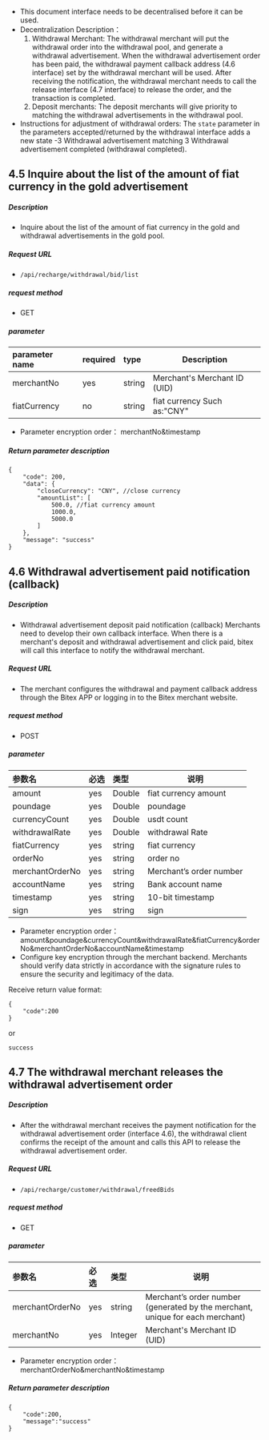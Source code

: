 - This document interface needs to be decentralised before it can be used.
- Decentralization Description：
  1. Withdrawal Merchant: The withdrawal merchant will put the withdrawal order into the withdrawal pool, and generate a withdrawal advertisement. When the withdrawal advertisement order has been paid, the withdrawal payment callback address (4.6 interface) set by the withdrawal merchant will be used. After receiving the notification, the withdrawal merchant needs to call the release interface (4.7 interface) to release the order, and the transaction is completed.
  2. Deposit merchants: The deposit merchants will give priority to matching the withdrawal advertisements in the withdrawal pool.
- Instructions for adjustment of withdrawal orders: The `state` parameter in the parameters accepted/returned by the withdrawal interface adds a new state -3 Withdrawal advertisement matching 3 Withdrawal advertisement completed (withdrawal completed).

## 4.5 Inquire about the list of the amount of fiat currency in the gold advertisement

##### **Description**

- Inquire about the list of the amount of fiat currency in the gold and withdrawal advertisements in the gold pool.

##### Request URL
- ` /api/recharge/withdrawal/bid/list `
##### request method
- GET 

##### parameter

| parameter name | required | type   | Description                  |
| :------------- | :------- | :----- | ---------------------------- |
| merchantNo     | yes      | string | Merchant's Merchant ID (UID) |
| fiatCurrency   | no       | string | fiat currency Such as:"CNY"  |

- Parameter encryption order： merchantNo&timestamp
##### **Return parameter description**

``` 
{
    "code": 200,
    "data": {
        "closeCurrency": "CNY", //close currency
        "amountList": [
            500.0, //fiat currency amount
            1000.0,
            5000.0
        ]
    },
    "message": "success"
}
```

## 4.6 Withdrawal advertisement paid notification (callback)

##### **Description**

- Withdrawal advertisement deposit paid notification (callback) Merchants need to develop their own callback interface. When there is a merchant's deposit and withdrawal advertisement and click paid, bitex will call this interface to notify the withdrawal merchant.

##### Request URL
- The merchant configures the withdrawal and payment callback address through the Bitex APP or logging in to the Bitex merchant website.
  
##### request method
- POST 

##### parameter

| 参数名          | 必选 | 类型   | 说明                    |
| :-------------- | :--- | :----- | ----------------------- |
| amount          | yes  | Double | fiat currency amount    |
| poundage        | yes  | Double | poundage                |
| currencyCount   | yes  | Double | usdt count              |
| withdrawalRate  | yes  | Double | withdrawal Rate         |
| fiatCurrency    | yes  | string | fiat currency           |
| orderNo         | yes  | string | order no                |
| merchantOrderNo | yes  | string | Merchant’s order number |
| accountName     | yes  | string | Bank account name       |
| timestamp       | yes  | string | 10-bit timestamp        |
| sign            | yes  | string | sign                    |

- Parameter encryption order：amount&poundage&currencyCount&withdrawalRate&fiatCurrency&orderNo&merchantOrderNo&accountName&timestamp
- Configure key encryption through the merchant backend. Merchants should verify data strictly in accordance with the signature rules to ensure the security and legitimacy of the data.


Receive return value format:
```
{
    "code":200
}
```

or
```
success
```

## 4.7 The withdrawal merchant releases the withdrawal advertisement order

##### **Description**

- After the withdrawal merchant receives the payment notification for the withdrawal advertisement order (interface 4.6), the withdrawal client confirms the receipt of the amount and calls this API to release the withdrawal advertisement order.

##### Request URL
- ` /api/recharge/customer/withdrawal/freedBids `
  
##### request method
- GET 

##### parameter

| 参数名          | 必选 | 类型    | 说明                                                         |
| :-------------- | :--- | :------ | ------------------------------------------------------------ |
| merchantOrderNo | yes  | string  | Merchant’s order number (generated by the merchant, unique for each merchant) |
| merchantNo      | yes  | Integer | Merchant's Merchant ID (UID)                                 |

- Parameter encryption order：merchantOrderNo&merchantNo&timestamp

##### **Return parameter description**

``` 
{
    "code":200,
    "message":"success"
}
```